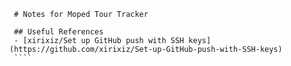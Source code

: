      # Notes for Moped Tour Tracker

     ## Useful References
     - [xirixiz/Set up GitHub push with SSH keys](https://github.com/xirixiz/Set-up-GitHub-push-with-SSH-keys)
     ````

